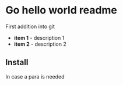 # Go hello world readme

First addition into git

* **item 1** - description 1
* **item 2** - description 2

## Install

In case a para is needed

